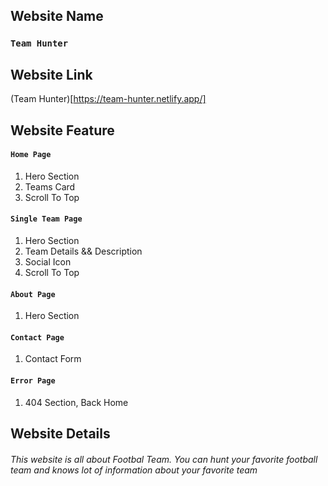 ## Website Name

### `Team Hunter`

## Website Link

(Team Hunter)[https://team-hunter.netlify.app/]

## Website Feature

#### `Home Page`

1. Hero Section
2. Teams Card
3. Scroll To Top

#### `Single Team Page`

1. Hero Section
2. Team Details && Description
3. Social Icon
4. Scroll To Top

#### `About Page`

1. Hero Section

#### `Contact Page`

1. Contact Form

#### `Error Page`

1. 404 Section, Back Home

## Website Details

###### This website is all about Footbal Team. You can hunt your favorite football team and knows lot of information about your favorite team
